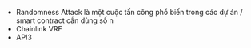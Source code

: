 - Randomness Attack là một cuộc tấn công phổ biến trong các dự án / smart contract cần dùng số n
- Chainlink VRF
- API3 